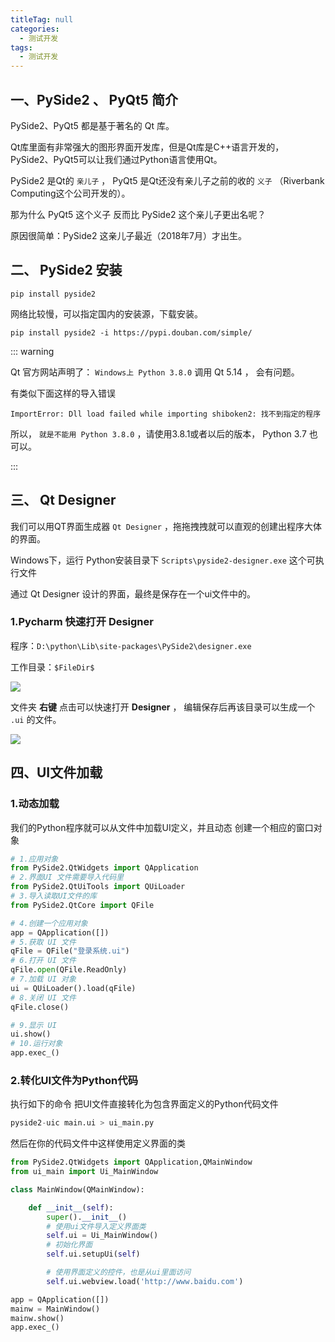 ```yaml
---
titleTag: null
categories: 
  - 测试开发
tags: 
  - 测试开发
---
```


## 一、PySide2 、 PyQt5 简介

PySide2、PyQt5 都是基于著名的 Qt 库。

Qt库里面有非常强大的图形界面开发库，但是Qt库是C++语言开发的，PySide2、PyQt5可以让我们通过Python语言使用Qt。

PySide2 是Qt的 `亲儿子` ， PyQt5 是Qt还没有亲儿子之前的收的 `义子` （Riverbank Computing这个公司开发的）。

那为什么 PyQt5 这个义子 反而比 PySide2 这个亲儿子更出名呢？

原因很简单：PySide2 这亲儿子最近（2018年7月）才出生。

## 二、 PySide2 安装

```os
pip install pyside2
```

网络比较慢，可以指定国内的安装源，下载安装。

```
pip install pyside2 -i https://pypi.douban.com/simple/
```

::: warning

Qt 官方网站声明了： `Windows上 Python 3.8.0` 调用 Qt 5.14 ， 会有问题。

有类似下面这样的导入错误

```
ImportError: Dll load failed while importing shiboken2: 找不到指定的程序
```

所以， `就是不能用 Python 3.8.0` ，请使用3.8.1或者以后的版本， Python 3.7 也可以。

:::

## 三、 Qt Designer

我们可以用QT界面生成器 `Qt Designer` ，拖拖拽拽就可以直观的创建出程序大体的界面。

Windows下，运行 Python安装目录下 `Scripts\pyside2-designer.exe` 这个可执行文件

通过 Qt Designer 设计的界面，最终是保存在一个ui文件中的。

### 1.Pycharm 快速打开 Designer

程序：`D:\python\Lib\site-packages\PySide2\designer.exe`

工作目录：`$FileDir$`

![](https://pupper.com.cn/img/20220725183126.png)

文件夹 **右键** 点击可以快速打开 **Designer** ， 编辑保存后再该目录可以生成一个 `.ui` 的文件。

![](https://pupper.com.cn/img/20220725183153.png)

## 四、UI文件加载

### 1.动态加载

我们的Python程序就可以从文件中加载UI定义，并且动态 创建一个相应的窗口对象

```python
# 1.应用对象
from PySide2.QtWidgets import QApplication
# 2.界面UI 文件需要导入代码里
from PySide2.QtUiTools import QUiLoader
# 3.导入读取UI文件的库
from PySide2.QtCore import QFile

# 4.创建一个应用对象
app = QApplication([])
# 5.获取 UI 文件
qFile = QFile("登录系统.ui")
# 6.打开 UI 文件
qFile.open(QFile.ReadOnly)
# 7.加载 UI 对象
ui = QUiLoader().load(qFile)
# 8.关闭 UI 文件
qFile.close()

# 9.显示 UI
ui.show()
# 10.运行对象
app.exec_()
```



### 2.转化UI文件为Python代码

执行如下的命令 把UI文件直接转化为包含界面定义的Python代码文件

```python
pyside2-uic main.ui > ui_main.py
```

然后在你的代码文件中这样使用定义界面的类

```python
from PySide2.QtWidgets import QApplication,QMainWindow
from ui_main import Ui_MainWindow

class MainWindow(QMainWindow):

    def __init__(self):
        super().__init__()
        # 使用ui文件导入定义界面类
        self.ui = Ui_MainWindow()
        # 初始化界面
        self.ui.setupUi(self)

        # 使用界面定义的控件，也是从ui里面访问
        self.ui.webview.load('http://www.baidu.com')

app = QApplication([])
mainw = MainWindow()
mainw.show()
app.exec_()
```

